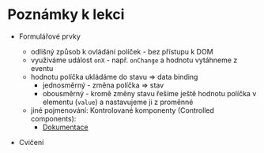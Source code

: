 # Poznámky k lekci

- Formulářové prvky

  - odlišný způsob k ovládání políček - bez přístupu k DOM
  - využíváme událost `onX` - např. `onChange` a hodnotu vytáhneme z eventu
  - hodnotu políčka ukládáme do stavu => data binding
    - jednosměrný - změna políčka => stav
    - obousměrný - kromě změny stavu řešíme ještě hodnotu políčka v elementu (`value`) a nastavujeme ji z proměnné
  - jiné pojmenování: Kontrolované komponenty (Controlled components):
    - [Dokumentace](https://reactjs.org/docs/forms.html#controlled-components)

- Cvičení
